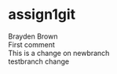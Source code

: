 # assign1git
Brayden Brown    
First comment    
This is a change on newbranch  
testbranch change    
